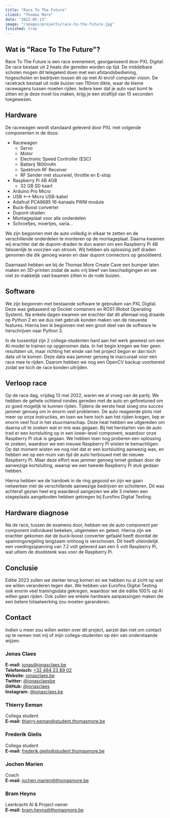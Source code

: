 ```yaml
---
title: "Race To The Future"
client: "Thomas More"
date: "2022-05-13"
image: "/images/projects/race-to-the-future.jpg"
finished: true
---
```


## Wat is "Race To The Future"?

Race To The Future is een race evenement, georganiseerd door PXL Digital.
De race bestaat uit 2 heats die gereden worden op tijd.
De middelbare scholen mogen dit telegeleid doen met een afstandsbediening, hogescholen en bedrijven lossen dit op met AI en/of computer vision.
De racetrack bestaat uit rode buizen van 110mm dikte, waar de kleine racewagens tussen moeten rijden.
Iedere keer dat je auto vast komt te zitten en je deze moet los maken, krijg je een straftijd van 15 seconden toegewezen.

## Hardware

De racewagen wordt standaard geleverd door PXL met volgende componenten in de doos:
- Racewagen
  - Servo
  - Motor
  - Electronic Speed Controller (ESC)
  - Batterij 1800mAh
  - Spektrum RF Receiver
  - RF Sender met stuurwiel, throttle en E-stop
- Raspberry Pi 4B 4GB
  - 32 GB SD kaart
- Arduino Pro Micro
- USB <--> Micro USB-kabel
- Adafruit PCA9685 16-kanaals PWM module
- Buck-Boost converter
- Dupont-draden
- Montageplaat voor alle onderdelen
- Schroefjes, moertjes, varia...

We zijn begonnen met de auto volledig in elkaar te zetten en de verschillende onderdelen te monteren op de montageplaat.
Daarna kwamen wij erachter dat de dupont-draden te dun waren om een Raspberry Pi 4B fatsoenlijk te voorzien van stroom.
Wij hebben als oplossing zelf draden genomen die dik genoeg waren en daar dupont connectors op gesoldeerd.  

Daarnaast hebben we bij de Thomas More Create Cave een bumper laten maken en 3D-printen zodat de auto vrij bleef van beschadigingen en we niet zo makkelijk vast kwamen zitten in de rode buizen.

## Software

We zijn begonnen met bestaande software te gebruiken van PXL Digital.
Deze was gebaseerd op Docker containers en ROS1 (Robot Operating System).
Na enkele dagen kwamen we erachter dat dit allemaal nog draaide op Python 2 en we dus niet gebruik konden maken van de nieuwste features.
Hierna ben ik begonnen met een groot deel van de software te herschrijven naar Python 3.  

In de tussentijd zijn 2 collega-studenten hard aan het werk geweest om een AI-model te trainen op opgenomen data.
In het begin kregen we hier geen resultaten uit, maar richting het einde van het project begon er dan toch data uit te komen.
Deze data was jammer genoeg te inaccuraat voor een race mee te rijden.
Daarom hebben we nog een OpenCV backup voorbereid zodat we toch de race konden uitrijden.

## Verloop race

Op de race dag, vrijdag 13 mei 2022, waren we al vroeg van de partij.
We hebben de gehele ochtend rondes gereden met de auto en gefinetuned om zo goed mogelijk te kunnen rijden.
Tijdens de eerste heat sloeg ons succes jammer genoeg om in enorm veel problemen.
De auto reageerde plots niet meer op onze instructies, en toen we hem toch aan het rijden kregen, liep er enorm veel fout in het stuurmanschap.
Deze heat hebben we uitgereden om daarna uit te zoeken wat er mis was gegaan.
Bij het herstarten van de auto trad er een kortsluiting op in een lower-level component, waardoor onze Raspberry Pi stuk is gegaan.
We hebben toen nog proberen een oplossing te zoeken, waardoor we een nieuwe Raspberry Pi wisten te bemachtigen.
Op dat moment wisten we nog niet dat er een kortsluiting aanwezig was, en hebben we op een mum van tijd de auto herbouwd met de nieuwe Raspberry Pi.
Maar deze effort was jammer genoeg teniet gedaan door de aanwezige kortsluiting, waarop we een tweede Raspberry Pi stuk gedaan hebben.  

Hierna hebben we de handoek in de ring gegooid en zijn we gaan netwerken met de verschillende aanwezige bedrijven en scholieren.
Dit was achteraf gezien heel erg waardevol aangezien we alle 3 meteen een stageplaats aangeboden hebben gekregen bij Eurofins Digital Testing.

## Hardware diagnose

Na de race, tussen de examens door, hebben we de auto component per component individueel bekeken, uitgemeten en getest. Hierna zijn we erachter gekomen dat de buck-boost converter gefaald heeft doordat de spanningsregeling langzaam omhoog is verschoven. Dit heeft uiteindelijk een voedingsspanning van 7.2 volt geleverd aan een 5 volt Raspberry Pi, wat ultiem de doodsteek was voor de Raspberry Pi.

## Conclusie

Editie 2023 zullen we sterker terug komen en we hebben nu al zicht op wat we willen veranderen tegen dan. We hebben van Eurofins Digital Testing ook enorm veel trainingsdata gekregen, waardoor we die editie 100% op AI willen gaan rijden.
Ook zullen we enkele hardware aanpassingen maken die een betere totaalwerking zou moeten garanderen.

## Contact

Indien u meer zou willen weten over dit project, aarzel dan niet om contact op te nemen met mij of mijn collega-studenten op één van onderstaande wijzen.

### Jonas Claes

**E-mail:** [jonas@jonasclaes.be](mailto:jonas@jonasclaes.be)  
**Telefonisch:** [+32 484 23 89 02](tel:+32484238902)  
**Website:** [jonasclaes.be](https://jonasclaes.be)  
**Twitter:** [@jonasclaesbe](https://twitter.com/jonasclaesbe)  
**GitHub:** [@jonasclaes](https://github.com/jonasclaes)  
**Instagram:** [@jonasclaes.be](https://instagram.com/jonasclaes.be)

### Thierry Eeman

Collega student  
**E-mail:** [thierry.eeman@student.thomasmore.be](mailto:thierry.eeman@student.thomasmore.be)  

### Frederik Gielis

Collega student  
**E-mail:** [frederik.gielis@student.thomasmore.be](mailto:frederik.gielis@student.thomasmore.be)  

### Jochen Marien

Coach  
**E-mail:** [jochen.marien@thomasmore.be](mailto:jochen.marien@thomasmore.be)

### Bram Heyns

Leerkracht AI & Project owner  
**E-mail:** [bram.heyns@thomasmore.be](mailto:bram.heyns@thomasmore.be)